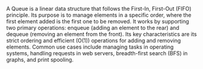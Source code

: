 A Queue is a linear data structure that follows the First-In, First-Out (FIFO) principle. Its purpose is to manage elements in a specific order, where the first element added is the first one to be removed. It works by supporting two primary operations: enqueue (adding an element to the rear) and dequeue (removing an element from the front). Its key characteristics are its strict ordering and efficient (O(1)) operations for adding and removing elements. Common use cases include managing tasks in operating systems, handling requests in web servers, breadth-first search (BFS) in graphs, and print spooling.